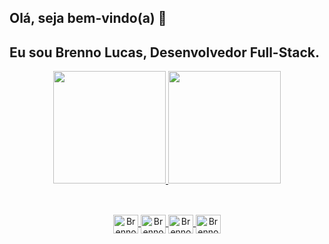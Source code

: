 ## Olá, seja bem-vindo(a) 👋

## Eu sou Brenno Lucas, Desenvolvedor Full-Stack.

<div align="center">
  <a href="https://github.com/Brenno-Lucas">
  <img height="180em" src="https://github-readme-stats.vercel.app/api?username=Brenno-Lucas&show_icons=true&theme=chartreuse-dark&include_all_commits=true&count_private=true"/>
  <img height="180em" src="https://github-readme-stats.vercel.app/api/top-langs/?username=Brenno-Lucas&layout=compact&langs_count=7&theme=chartreuse-dark"/>
</div>

## 

<div style= "display: inline_block" align="center"><br>
   <img align="center" alt="Brenno-Js" height="30" width="40" src="https://cdn.jsdelivr.net/gh/devicons/devicon/icons/javascript/javascript-plain.svg">
   <img align="center" alt="Brenno-Js" height="30" width="40" src="https://cdn.jsdelivr.net/gh/devicons/devicon/icons/css3/css3-plain.svg">
   <img align="center" alt="Brenno-Js" height="30" width="40" src="https://cdn.jsdelivr.net/gh/devicons/devicon/icons/html5/html5-plain.svg"  />
   <img align="center" alt="Brenno-Js" height="30" width="40" src="https://cdn.jsdelivr.net/gh/devicons/devicon/icons/react/react-original-wordmark.svg" />
</div>
<div>

</div>
